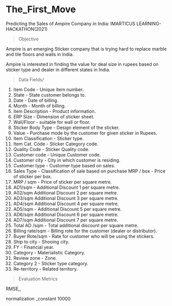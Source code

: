 # The_First_Move
Predicting the Sales of Ampire Company in India: IMARTICUS LEARNING- HACKATHON(2021)

> Objective

Ampire is an emerging Sticker company that is trying hard to replace marble  and tile floors and walls in India.

Ampire is interested in finding the value for deal size in rupees based on sticker  type and dealer in different states in India.


> Data Fields/

1. item Code - Unique item number.
2. State - State customer belongs to.
3. Date - Date of billing.
4. Month - Month of billing.
5. item Description - Product information.
6. ERP Size - Dimension of sticker sheet.
7. Wall/Floor - suitable for wall or floor.
8. Sticker Body Type - Design element of the sticker.
9. Value - Purchase mode by the customer for given sticker in Rupees.
10. Item Classification - Sticker type.
11. Item Cat. Code - Sticker Category code.
12. Quality Code - Sticker Quality code.
13. Customer code - Unique Customer code.
14. Customer city - City in which customer is residing.
15. Customer type - Customer type based on sales.
16. Sales Type - Classification of sale based on purchase MRP / box - Price of sticker per box.
17. MRP / sqm - Price of sticker per square metre.
18. AD1/sqm - Additional Discount 1 per square metre.
19. A02/sqm Additional Discount 2 per square metre.
20. AD3/sqm Additional Discount 3 per square metre.
21. AD4/sqm Additional Discount 4 per square metre.
22. AD5/sqm - Additional Discount 5 per square metre.
23. AD6/sqm Additional Discount 6 per square metre.
24. AD7/sqm Additional Discount 7 per square metre.
25. Total AD /sqm - Total additional discount per square metre.
26. Billing rate/sqm - Billing rote for the customer (dealer or distributor).
27. Buyer Rote/sqm - Rate for customer who will be using the stickers.
28. Ship to city - Shooing city.
29. FY - Financial year.
30. Category - Materialistic Category.
31. Review zone - Zone.
32. Category 2 - Sticker type category.
33. Re-territory - Related territory.


> Evaluation Metrics

RMSE,,

normalization _constant 10000
